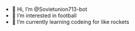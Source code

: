 - 👋 Hi, I’m @Sovietunion713-bot
- 👀 I’m interested in football
- 🌱 I’m currently learning codeing for like rockets

<!---
Sovietunion713-bot/Sovietunion713-bot is a ✨ special ✨ repository because its `README.md` (this file) appears on your GitHub profile.
You can click the Preview link to take a look at your changes.
--->
